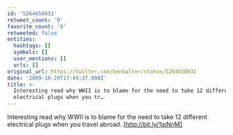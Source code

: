 ```yaml
---
id: '5264658031'
retweet_count: '0'
favorite_count: '0'
retweeted: false
entities:
  hashtags: []
  symbols: []
  user_mentions: []
  urls: []
original_url: https://twitter.com/benbalter/status/5264658031
date: '2009-10-29T17:49:37.000Z'
title: >-
  Interesting read why WWII is to blame for the need to take 12 different
  electrical plugs when you tr…
---
```


Interesting read why WWII is to blame for the need to take 12 different electrical plugs when you travel abroad. [http://bit.ly/1jpNnM]